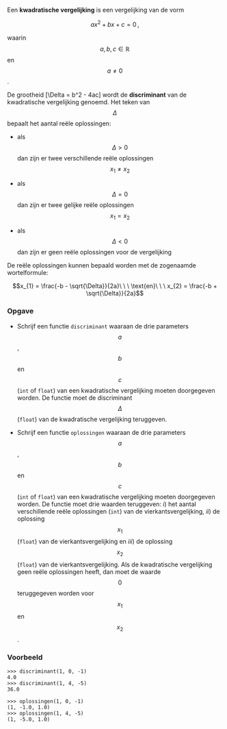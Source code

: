Een **kwadratische vergelijking** is een vergelijking van de vorm 

$$ax^2 + bx + c = 0\,,$$

waarin $$a, b, c \in \mathbb{R}$$ en $$a \neq 0$$.

De grootheid \[\Delta = b^2 - 4ac\] wordt de **discriminant** van de kwadratische vergelijking genoemd. Het teken van $$\Delta$$ bepaalt het aantal reële oplossingen:

- als $$\Delta > 0$$ dan zijn er twee verschillende reële oplossingen $$x_1 \neq x_2$$

- als $$\Delta = 0$$ dan zijn er twee gelijke reële oplossingen $$x_1 = x_2$$

- als $$\Delta < 0$$ dan zijn er geen reële oplossingen voor de vergelijking

De reële oplossingen kunnen bepaald worden met de zogenaamde wortelformule:

$$x_{1} = \frac{-b - \sqrt{\Delta}}{2a}\ \ \ \text{en}\ \ \ x_{2} = \frac{-b + \sqrt{\Delta}}{2a}$$

### Opgave

- Schrijf een functie `discriminant` waaraan de drie parameters $$a$$, $$b$$ en $$c$$ (`int` of `float`) van een kwadratische vergelijking moeten doorgegeven worden. De functie moet de discriminant $$\Delta$$ (`float`) van de kwadratische vergelijking teruggeven.

- Schrijf een functie `oplossingen` waaraan de drie parameters $$a$$, $$b$$ en $$c$$ (`int` of `float`) van een kwadratische vergelijking moeten doorgegeven worden. De functie moet drie waarden teruggeven: *i*) het aantal verschillende reële oplossingen (`int`) van de vierkantsvergelijking, *ii*) de oplossing $$x_1$$ (`float`) van de vierkantsvergelijking en *iii*) de oplossing $$x_2$$ (`float`) van de vierkantsvergelijking. Als de kwadratische vergelijking geen reële oplossingen heeft, dan moet de waarde $$0$$ teruggegeven worden voor $$x_1$$ en $$x_2$$.

### Voorbeeld

```console?lang=python&prompt=>>>
>>> discriminant(1, 0, -1)
4.0
>>> discriminant(1, 4, -5)
36.0

>>> oplossingen(1, 0, -1)
(1, -1.0, 1.0)
>>> oplossingen(1, 4, -5)
(1, -5.0, 1.0)
```
